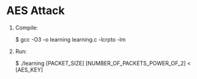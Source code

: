 AES Attack
=========

1. Compile:

	$ gcc -O3 -o learning learning.c -lcrpto -lm

2. Run:
	
	$ ./learning [PACKET_SIZE] [NUMBER_OF_PACKETS_POWER_OF_2] < [AES_KEY]


